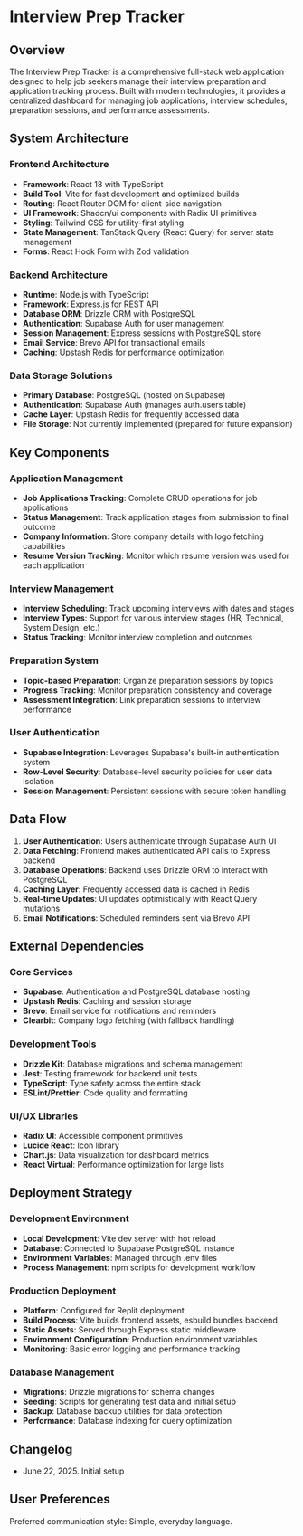# Interview Prep Tracker

## Overview

The Interview Prep Tracker is a comprehensive full-stack web application designed to help job seekers manage their interview preparation and application tracking process. Built with modern technologies, it provides a centralized dashboard for managing job applications, interview schedules, preparation sessions, and performance assessments.

## System Architecture

### Frontend Architecture
- **Framework**: React 18 with TypeScript
- **Build Tool**: Vite for fast development and optimized builds
- **Routing**: React Router DOM for client-side navigation
- **UI Framework**: Shadcn/ui components with Radix UI primitives
- **Styling**: Tailwind CSS for utility-first styling
- **State Management**: TanStack Query (React Query) for server state management
- **Forms**: React Hook Form with Zod validation

### Backend Architecture
- **Runtime**: Node.js with TypeScript
- **Framework**: Express.js for REST API
- **Database ORM**: Drizzle ORM with PostgreSQL
- **Authentication**: Supabase Auth for user management
- **Session Management**: Express sessions with PostgreSQL store
- **Email Service**: Brevo API for transactional emails
- **Caching**: Upstash Redis for performance optimization

### Data Storage Solutions
- **Primary Database**: PostgreSQL (hosted on Supabase)
- **Authentication**: Supabase Auth (manages auth.users table)
- **Cache Layer**: Upstash Redis for frequently accessed data
- **File Storage**: Not currently implemented (prepared for future expansion)

## Key Components

### Application Management
- **Job Applications Tracking**: Complete CRUD operations for job applications
- **Status Management**: Track application stages from submission to final outcome
- **Company Information**: Store company details with logo fetching capabilities
- **Resume Version Tracking**: Monitor which resume version was used for each application

### Interview Management
- **Interview Scheduling**: Track upcoming interviews with dates and stages
- **Interview Types**: Support for various interview stages (HR, Technical, System Design, etc.)
- **Status Tracking**: Monitor interview completion and outcomes

### Preparation System
- **Topic-based Preparation**: Organize preparation sessions by topics
- **Progress Tracking**: Monitor preparation consistency and coverage
- **Assessment Integration**: Link preparation sessions to interview performance

### User Authentication
- **Supabase Integration**: Leverages Supabase's built-in authentication system
- **Row-Level Security**: Database-level security policies for user data isolation
- **Session Management**: Persistent sessions with secure token handling

## Data Flow

1. **User Authentication**: Users authenticate through Supabase Auth UI
2. **Data Fetching**: Frontend makes authenticated API calls to Express backend
3. **Database Operations**: Backend uses Drizzle ORM to interact with PostgreSQL
4. **Caching Layer**: Frequently accessed data is cached in Redis
5. **Real-time Updates**: UI updates optimistically with React Query mutations
6. **Email Notifications**: Scheduled reminders sent via Brevo API

## External Dependencies

### Core Services
- **Supabase**: Authentication and PostgreSQL database hosting
- **Upstash Redis**: Caching and session storage
- **Brevo**: Email service for notifications and reminders
- **Clearbit**: Company logo fetching (with fallback handling)

### Development Tools
- **Drizzle Kit**: Database migrations and schema management
- **Jest**: Testing framework for backend unit tests
- **TypeScript**: Type safety across the entire stack
- **ESLint/Prettier**: Code quality and formatting

### UI/UX Libraries
- **Radix UI**: Accessible component primitives
- **Lucide React**: Icon library
- **Chart.js**: Data visualization for dashboard metrics
- **React Virtual**: Performance optimization for large lists

## Deployment Strategy

### Development Environment
- **Local Development**: Vite dev server with hot reload
- **Database**: Connected to Supabase PostgreSQL instance
- **Environment Variables**: Managed through .env files
- **Process Management**: npm scripts for development workflow

### Production Deployment
- **Platform**: Configured for Replit deployment
- **Build Process**: Vite builds frontend assets, esbuild bundles backend
- **Static Assets**: Served through Express static middleware
- **Environment Configuration**: Production environment variables
- **Monitoring**: Basic error logging and performance tracking

### Database Management
- **Migrations**: Drizzle migrations for schema changes
- **Seeding**: Scripts for generating test data and initial setup
- **Backup**: Database backup utilities for data protection
- **Performance**: Database indexing for query optimization

## Changelog
- June 22, 2025. Initial setup

## User Preferences

Preferred communication style: Simple, everyday language.